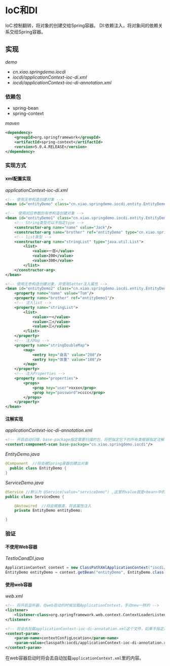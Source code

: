 # IoC和DI
IoC:控制翻转，将对象的创建交给Spring容器。
DI:依赖注入，将对象间的依赖关系交给Spring容器。

## 实现
_demo_
- _cn.xiao.springdemo.iocdi_
- _iocdi/applicationContext-ioc-di.xml_
- _iocdi/applicationContext-ioc-di-annotation.xml_

### 依赖包
- spring-bean
- spring-context

_maven_
```xml
<dependency>
    <groupId>org.springframework</groupId>
    <artifactId>spring-context</artifactId>
    <version>5.0.4.RELEASE</version>
</dependency>
```

### 实现方式
#### xml配置实现
_applicationContext-ioc-di.xml_
```xml
<!-- 使用无参构造创建对象 -->
<bean id="entityDemo" class="cn.xiao.springdemo.iocdi.entity.EntityDemo"/>

<!--　使用对应参数的有参构造创建对象 -->
<bean id="entityDemo1" class="cn.xiao.springdemo.iocdi.entity.EntityDemo">
    <!-- String类型可以不指定type -->
    <constructor-arg name="name" value="Jack"/>
    <constructor-arg name="brother" ref="entityDemo" type="cn.xiao.springdemo.iocdi.entity.EntityDemo"/>
    <!-- list类型 -->
    <constructor-arg name="stringList" type="java.util.List">
        <list>
            <value>一百</value>
            <value>200</value>
            <value>300</value>
        </list>
    </constructor-arg>
</bean>

<!-- 使用无参构造创建对象，并使用Setter注入属性 -->
<bean id="entityDemo2" class="cn.xiao.springdemo.iocdi.entity.EntityDemo">
    <property name="name" value="Tom"/>
    <property name="brother" ref="entityDemo1"/>
    <!-- 注入list -->
    <property name="stringList">
        <list>
            <value>一</value>
            <value>二</value>
            <value>三</value>
        </list>
    </property>
    <!-- 注入Map -->
    <property name="stringDoubleMap">
        <map>
            <entry key="身高" value="200"/>
            <entry key="体重" value="100"/>
        </map>
    </property>
    <!-- 注入Properties -->
    <property name="properties">
        <props>
            <prop key="user">xxxx</prop>
            <prop key="password">cccc</prop>
        </props>
    </property>
</bean>
```

#### 注解实现
_applicationContext-ioc-di-annotation.xml_
```xml
<!-- 开启自动扫描，base-package指定需要扫描的包，将把指定包下的所有类根据指定注解进行处理，创建或者注入等 -->
<context:component-scan base-package="cn.xiao.springdemo.iocdi"/>
```

_EntityDemo.java_
```java
@Component  //将会被Spring容器创建出对象
  public class EntityDemo {
}
```

_ServiceDemo.java_
```java
@Service //默认为 @Service(value="serviceDemo") ,这里的value就是<bean>中的id属性
public class ServiceDemo {

    @Autowired  //将会根据类，将该属性注入
    private EntityDemo entityDemo;

}
```

### 验证
#### 不使用Web容器
_TestIoCandDI.java_
```java
ApplicationContext context = new ClassPathXmlApplicationContext("iocdi/applicationContext-ioc-di.xml");
EntityDemo entityDemo = context.getBean("entityDemo", EntityDemo.class);
```

#### 使用web容器
_web.xml_
```xml
<!-- 将开启监听器，在web启动的时候加载ApplicationContext，手动new一样的 -->
<listener>
    <listener-class>org.springframework.web.context.ContextLoaderListener</listener-class>
</listener>

<!-- 将会去加载applicationContext-ioc-di-annotation.xml这个文件，如果不指定这个标签，将会去加载默认的applicationContext.xml -->
<context-param>
    <param-name>contextConfigLocation</param-name>
    <param-value>classpath:iocdi/applicationContext-ioc-di-annotation.xml</param-value>
</context-param>
```
在web容器启动时将会去自动加载`applicationContext.xml`里的内容。
